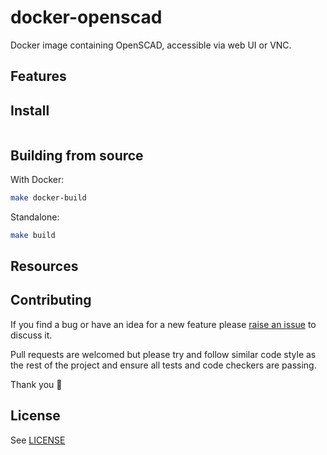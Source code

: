 # docker-openscad

Docker image containing OpenSCAD, accessible via web UI or VNC.

## Features

## Install

```sh

```

## Building from source

With Docker:

```sh
make docker-build
```

Standalone:

```sh
make build
```

## Resources

## Contributing

If you find a bug or have an idea for a new feature please [raise an issue](issues/new) to discuss it.

Pull requests are welcomed but please try and follow similar code style as the rest of the project and ensure all tests and code checkers are passing.

Thank you 💛

## License

See [LICENSE](LICENSE)

